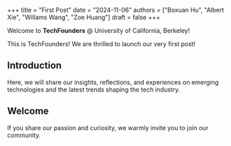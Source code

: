 +++
title = "First Post"
date = "2024-11-06"
authors = ["Boxuan Hu", "Albert Xie", "Willams Wang", "Zoe Huang"]
draft = false
+++

Welcome to __TechFounders__ @ University of California, Berkeley!

<!--more-->

This is TechFounders! We are thrilled to launch our very first post!

## Introduction

Here, we will share our insights, reflections, and experiences on emerging technologies and the latest trends shaping the tech industry.

## Welcome

If you share our passion and curiosity, we warmly invite you to join our community.

